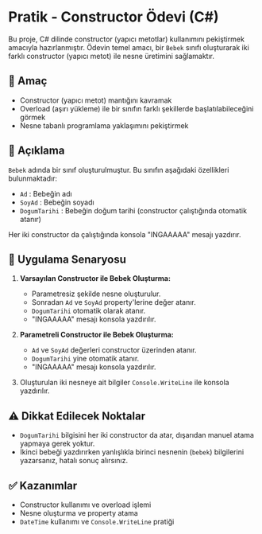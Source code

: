 # Pratik - Constructor Ödevi (C#)

Bu proje, C# dilinde constructor (yapıcı metotlar) kullanımını pekiştirmek amacıyla hazırlanmıştır. Ödevin temel amacı, bir `Bebek` sınıfı oluşturarak iki farklı constructor (yapıcı metot) ile nesne üretimini sağlamaktır.

## 🎯 Amaç

* Constructor (yapıcı metot) mantığını kavramak
* Overload (aşırı yükleme) ile bir sınıfın farklı şekillerde başlatılabileceğini görmek
* Nesne tabanlı programlama yaklaşımını pekiştirmek

## 🧠 Açıklama

`Bebek` adında bir sınıf oluşturulmuştur. Bu sınıfın aşağıdaki özellikleri bulunmaktadır:

* `Ad` : Bebeğin adı
* `SoyAd` : Bebeğin soyadı
* `DogumTarihi` : Bebeğin doğum tarihi (constructor çalıştığında otomatik atanır)

Her iki constructor da çalıştığında konsola "INGAAAAA" mesajı yazdırır.

## 🔧 Uygulama Senaryosu

1. **Varsayılan Constructor ile Bebek Oluşturma:**

   * Parametresiz şekilde nesne oluşturulur.
   * Sonradan `Ad` ve `SoyAd` property'lerine değer atanır.
   * `DogumTarihi` otomatik olarak atanır.
   * "INGAAAAA" mesajı konsola yazdırılır.

2. **Parametreli Constructor ile Bebek Oluşturma:**

   * `Ad` ve `SoyAd` değerleri constructor üzerinden atanır.
   * `DogumTarihi` yine otomatik atanır.
   * "INGAAAAA" mesajı konsola yazdırılır.

3. Oluşturulan iki nesneye ait bilgiler `Console.WriteLine` ile konsola yazdırılır.

## ⚠️ Dikkat Edilecek Noktalar

* `DogumTarihi` bilgisini her iki constructor da atar, dışarıdan manuel atama yapmaya gerek yoktur.
* İkinci bebeği yazdırırken yanlışlıkla birinci nesnenin (`bebek`) bilgilerini yazarsanız, hatalı sonuç alırsınız.

## ✅ Kazanımlar

* Constructor kullanımı ve overload işlemi
* Nesne oluşturma ve property atama
* `DateTime` kullanımı ve `Console.WriteLine` pratiği

